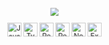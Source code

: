 <p align="center">
    <img src="https://capsule-render.vercel.app/api?type=venom&height=180&color=gradient&text=Hello,%20World!👋&reversal=false&textBg=false&fontColor=FFFFFF&fontSize=20&animation=twinkling" />
</p>

<p align="center">
  <a href="#"><img src="https://img.shields.io/badge/JavaScript-F7DF1E?style=for-the-badge&logo=javascript&logoColor=black" alt="JavaScript" height="28" /></a>
  <a href="#"><img src="https://img.shields.io/badge/TypeScript-3178C6?style=for-the-badge&logo=typescript&logoColor=white" alt="TypeScript" height="28" /></a>
  <a href="#"><img src="https://img.shields.io/badge/React-61DAFB?style=for-the-badge&logo=react&logoColor=black" alt="React" height="28" /></a>
  <a href="#"><img src="https://img.shields.io/badge/React%20Native-61DAFB?style=for-the-badge&logo=react&logoColor=black" alt="React Native" height="28" /></a>
  <a href="#"><img src="https://img.shields.io/badge/Node.js-339933?style=for-the-badge&logo=node.js&logoColor=white" alt="Node.js" height="28" /></a>
  <a href="#"><img src="https://img.shields.io/badge/Express-000000?style=for-the-badge&logo=express&logoColor=white" alt="Express" height="28" /></a>
</p>

